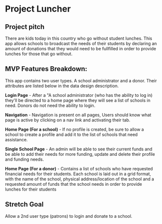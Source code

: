 # Project Luncher

## Project pitch
There are kids today in this country who go without student lunches. This app allows schools to broadcast the needs of their students by declaring an amount of donations that they would need to be fullfilled in order to provide lunches for those that go without. 

## MVP Features Breakdown:

This app contains two user types. A school administrator and a donor. Their attributes are listed below in the data design description.

**Login Page** - After a "A school administrator (who has the ability to log in) they'll be directed to a home page where they will see a list of schools in need. Donors do not need the ability to login. 

**Navigation** - Navigation is present on all pages, Users should know what page is active by clicking on a nav link and activating their tab.


**Home Page  (For a school)** - If no profile is created, be sure to allow a school to create a profile and add it to the list of schools that need assistance. 


**Single School Page** - An admin will be able to see their current funds and be able to add their needs for more funding, update and delete their profile and funding needs.


**Home Page (For a donor)** - Contains a list of schools who have requested financial needs for their students. Each school is laid out in a grid format, with the name of the school, physical address/location of the school and a requested amount of funds that the school needs in order to provide lunches for their students

## Stretch Goal 
Allow a 2nd user type (patrons) to login and donate to a school. 
